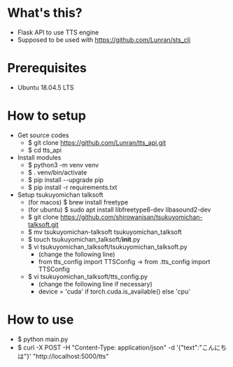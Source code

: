 # What's this?

- Flask API to use TTS engine
- Supposed to be used with https://github.com/Lunran/sts_cli


# Prerequisites

- Ubuntu 18.04.5 LTS


# How to setup

- Get source codes
  - $ git clone https://github.com/Lunran/tts_api.git
  - $ cd tts_api
- Install modules
  - $ python3 -m venv venv
  - $ . venv/bin/activate
  - $ pip install --upgrade pip
  - $ pip install -r requirements.txt
- Setup tsukuyomichan talksoft
  - (for macos) $ brew install freetype
  - (for ubuntu) $ sudo apt install libfreetype6-dev libasound2-dev
  - $ git clone https://github.com/shirowanisan/tsukuyomichan-talksoft.git
  - $ mv tsukuyomichan-talksoft tsukuyomichan_talksoft
  - $ touch tsukuyomichan_talksoft/__init__.py
  - $ vi tsukuyomichan_talksoft/tsukuyomichan_talksoft.py
    - (change the following line)
    - from tts_config import TTSConfig -> from .tts_config import TTSConfig
  - $ vi tsukuyomichan_talksoft/tts_config.py
    - (change the following line if necessary)
    - device = 'cuda' if torch.cuda.is_available() else 'cpu'


# How to use

- $ python main.py
- $ curl -X POST -H "Content-Type: application/json" -d '{"text":"こんにちは"}' "http://localhost:5000/tts"
